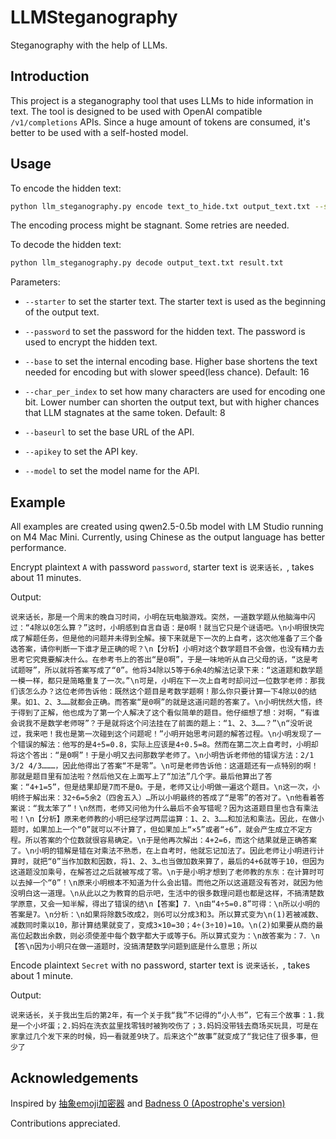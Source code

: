 # LLMSteganography

Steganography with the help of LLMs.  

## Introduction

This project is a steganography tool that uses LLMs to hide information in text. The tool is designed to be used with OpenAI compatible `/v1/completions` APIs. Since a huge amount of tokens are consumed, it's better to be used with a self-hosted model.  

## Usage

To encode the hidden text:

```bash
python llm_steganography.py encode text_to_hide.txt output_text.txt --starter "说来话长，" --baseurl http://localhost:1234/v1 --apikey lm-studio --model qwen2.5-0.5b
```

The encoding process might be stagnant. Some retries are needed.

To decode the hidden text:

```bash
python llm_steganography.py decode output_text.txt result.txt 
```

Parameters:

- `--starter`  to set the starter text. The starter text is used as the beginning of the output text.

- `--password` to set the password for the hidden text. The password is used to encrypt the hidden text.

- `--base` to set the internal encoding base. Higher base shortens the text needed for encoding but with slower speed(less chance). Default: 16

- `--char_per_index` to set how many characters are used for encoding one bit. Lower number can shorten the output text, but with higher chances that LLM stagnates at the same token. Default: 8

- `--baseurl` to set the base URL of the API.

- `--apikey`  to set the API key.

- `--model` to set the model name for the API.

## Example

All examples are created using qwen2.5-0.5b model with LM Studio running on M4 Mac Mini. Currently, using Chinese as the output language has better performance.

Encrypt plaintext `A` with password `password`, starter text is `说来话长，`, takes about 11 minutes.

Output:

```text
说来话长，那是一个周末的晚自习时间，小明在玩电脑游戏。突然，一道数学题从他脑海中闪过：“4除以0怎么算？”这时，小明感到自言自语：是0啊！就当它只是个谜语吧。\n小明很快完成了解题任务，但是他的问题并未得到全解。接下来就是下一次的上自考，这次他准备了三个备选答案，请你判断一下谁才是正确的呢？\n【分析】小明对这个数学题目不会做，也没有精力去思考它究竟要解决什么。在参考书上的答出“是0啊”，于是一味地听从自己父母的话，“这是考试题呀”，所以就将答案写成了“0”。他将34除以5等于6余4的解法记录下来：“这道题和数学题一模一样，都只是简略重复了一次。”\n可是，小明在下一次上自考时却问过一位数学老师：那我们该怎么办？这位老师告诉他：既然这个题目是考数学题啊！那么你只要计算一下4除以0的结果。如1、2、3……就都会正确。而答案“是0啊”的就是这道问题的答案了。\n小明恍然大悟，终于得到了正解，他也成为了第一个人解决了这个看似简单的题目。他仔细想了想：对啊，“有谁会说我不是数学老师呀”？于是就将这个问法挂在了前面的题上：“1、2、3……？”\n“没听说过，我来吧！我也是第一次碰到这个问题呢！”小明开始思考问题的解答过程。\n小明发现了一个错误的解法：他写的是4÷5=0.8，实际上应该是4÷0.5=8。然而在第二次上自考时，小明却将这个答出：“是0啊”！于是小明又去问那数学老师了。\n小明告诉老师他的错误方法：2/1 3/2 4/3………，因此他得出了答案“不是零”。\n可是老师告诉他：这道题还有一点特别的啊！那就是题目里有加法啦？然后他又在上面写上了“加法”几个字。最后他算出了答案：“4+1=5”，但是结果却是7而不是0。于是，老师又让小明做一遍这个题目。\n这一次，小明终于解出来：32÷6=5余2（四舍五入）…所以小明最终的答成了“是零”的答对了。\n他看着答案说：“我太笨了”！\n然而，老师又问他为什么最后不会写错呢？因为这道题目里也含有乘法啦！\n【分析】原来老师教的小明已经学过两层运算：1、2、3……和加法和乘法。因此，在做小题时，如果加上一个“0”就可以不计算了，但如果加上“×5”或者“÷6”，就会产生成立不定方程。所以答案的个位数就很容易确定。\n于是他再次解出：4+2=6，而这个结果就是正确答案了。\n小明的错解是错在对乘法不熟悉，在上自考时，他就忘记加法了。因此老师让小明进行计算时，就把“0”当作加数和因数，将1、2、3…也当做加数来算了，最后的4+6就等于10，但因为这道题没加乘号，在解答过之后就被写成了零。\n于是小明才想到了老师教的东东：在计算时可以去掉一个“0”！\n原来小明根本不知道为什么会出错。而他之所以这道题没有答对，就因为他没明白这一道理。\n从此以之为教育的启示吧，生活中的很多数理问题也都是这样，不搞清楚数学原意，又会一知半解，得出了错误的结\n【答案】7．\n由“4÷5=0.8”可得：\n所以小明的答案是7。\n分析：\n如果将除数5改成2，则6可以分成3和3。所以算式变为\n(1)若被减数、减数同时乘以10，那计算结果就变了，变成3×10=30；4÷(3÷10)=10。\n(2)如果要从商的最高位起数出余数，则必须使差中每个数字都大于或等于6。所以算式变为：\n故答案为：7．\n【答\n因为小明只在做一道题时，没搞清楚数学问题到底是什么意思；所以
```

Encode plaintext `Secret` with no password, starter text is `说来话长，`, takes about 1 minute.

Output:

```text
说来话长，关于我出生后的第2年，有一个关于我“我”不记得的“小人书”，它有三个故事：1.我是一个小坏蛋；2.妈妈在洗衣盆里找零钱时被狗咬伤了；3.妈妈没带钱去商场买玩具，可是在家拿过几个发下来的时候，妈一看就差9块了。后来这个“故事”就变成了“我记住了很多事，但少了
```

## Acknowledgements

Inspired by [抽象emoji加密器](https://bgm.tv/group/topic/414391) and [Badness 0 (Apostrophe‛s version)](https://www.youtube.com/watch?v=Y65FRxE7uMc)

Contributions appreciated.
